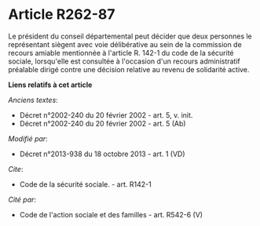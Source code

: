 # Article R262-87

Le président du conseil départemental peut décider que deux personnes le représentant siègent avec voie délibérative au sein
de la commission de recours amiable mentionnée à l'article R. 142-1 du code de la sécurité sociale, lorsqu'elle est consultée
à l'occasion d'un recours administratif préalable dirigé contre une décision relative au revenu de solidarité active.

**Liens relatifs à cet article**

_Anciens textes_:

  - Décret n°2002-240 du 20 février 2002 - art. 5, v. init.
  - Décret n°2002-240 du 20 février 2002 - art. 5 (Ab)

_Modifié par_:

  - Décret n°2013-938 du 18 octobre 2013 - art. 1 (VD)

_Cite_:

  - Code de la sécurité sociale. - art. R142-1

_Cité par_:

  - Code de l'action sociale et des familles - art. R542-6 (V)

